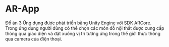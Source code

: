 # AR-App
 Đồ án 3
Ứng dụng được phát triển bằng Unity Engine với SDK ARCore. Trong ứng dụng người dùng có thể chọn các món đồ nội thất được cung cấp thông qua giao diện và đặt xuống vị trí tương ứng trong thế giới thực thông qua camera của điện thoại.
